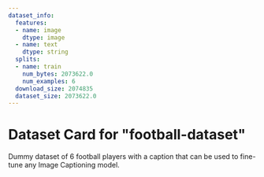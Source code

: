 ```yaml
---
dataset_info:
  features:
  - name: image
    dtype: image
  - name: text
    dtype: string
  splits:
  - name: train
    num_bytes: 2073622.0
    num_examples: 6
  download_size: 2074835
  dataset_size: 2073622.0
---
```


# Dataset Card for "football-dataset"

Dummy dataset of 6 football players with a caption that can be used to fine-tune any Image Captioning model. 